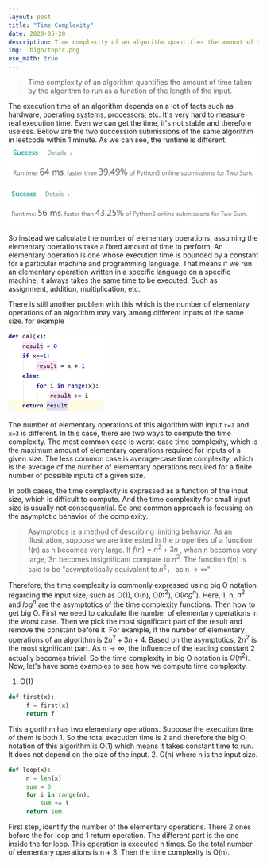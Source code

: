 ```yaml
---
layout: post
title: "Time Complexity"
date: 2020-05-20
description: Time complexity of an algorithm quantifies the amount of time taken by the algorithm to run as a function of the length of the input.
img:  bigo/topic.png
use_math: true
---
```


> Time complexity of an algorithm quantifies the amount of time taken by the algorithm to run as a function of the length of the input.

The execution time of an algorithm depends on a lot of facts such as hardware, operating systems, processors, etc. It's very hard to measure real execution time. Even we can get the time, it's not stable and therefore useless. 
Bellow are the two succession submissions of the same algorithm in leetcode within 1 minute. As we can see, the runtime is different. 
![image](../assets/img/bigo/formula.png)
![image](../assets/img/bigo/formula2.png)


So instead we calculate the number of elementary operations, assuming the elementary operations take a fixed amount of time to perform.
An elementary operation is one whose execution time is bounded by a constant for a particular machine and programming language. That means if we run an elementary operation written in a specific language on a specific machine, it always takes the same time to be executed. Such as assignment, addition, multiplication, etc.

There is still another problem with this which is the number of elementary operations of an algorithm may vary among different inputs of the same size.  for example

![image](../assets/img/bigo/formula3.png)

The number of elementary operations of this algorithm with input `x=1` and `x=3` is different.
In this case, there are two ways to compute the time complexity.
The most common case is worst-case time complexity, which is the maximum amount of elementary operations required for inputs of a given size.
The less common case is average-case time complexity, which is the average of the number of elementary operations required for a finite number of possible inputs of a given size.

In both cases, the time complexity is expressed as a function of the input size, which is difficult to compute. And the time complexity for small input size is usually not consequential.
So one common approach is focusing on the asymptotic behavior of the complexity.

> Asymptotics is a method of describing limiting behavior.
As an illustration, suppose we  are interested in the properties of a function f(n) as n becomes very large. If $f(n) = n^2 + 3n$ , when n becomes very large, 3n becomes insignificant compare to $n^2$. The function f(n) is said to be "asymptotically equivalent to $n^2$， as n$\to \infty$" 

Therefore, the time complexity is commonly expressed using big O notation regarding the input size, such as O(1), O(n), O($n^2$), O($log^n$). Here, 1, n, $n^2$ and $log^n$ are the asymptotics of the time complexity functions.
Then how to get big O.
First we need to calculate the number of elementary operations in the worst case. Then we pick the most significant part of the result and remove the constant before it.
For example, if the number of elementary operations of an algorithm is $2n^2+3n+4$. Based on the asymptotics, $2n^2$ is the most significant part. As $n \to \infty$,  the influence of the leading constant 2 actually becomes trivial. So the time complexity in big O notation is $O(n^2)$.
Now, let's have some examples to see how we compute time complexity.
1. O(1)
```python
def first(x):
	 f = first(x)   
	 return f
```
This algorithm has two elementary operations. Suppose the execution time of them is both 1. So the total execution time is 2 and therefore the big O notation of this algorithm is O(1) which means it takes constant time to run. It does not depend on the size of the input.
2. O(n) where n is the input size.
```python
def loop(x):
     n = len(x)
	 sum = 0
	 for i in range(n):
		 sum += i   
	 return sum
```
First step, identify the number of the elementary operations. There 2 ones before the for loop and 1 return operation. The different part is the one inside the for loop. This operation is executed n times. So the total number of elementary operations is n + 3. Then the time complexity is O(n).